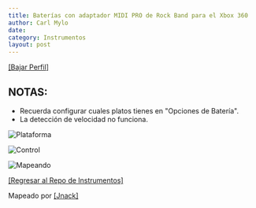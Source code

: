 ```yaml
---
title: Baterías con adaptador MIDI PRO de Rock Band para el Xbox 360
author: Carl Mylo
date: 
category: Instrumentos
layout: post
---
```


[[Bajar Perfil]](https://github.com/hmxmilohax/rb3-pc/raw/main/instrument-repo/Xbox%20360%20MIDI%20Pro%20Adapter%20Drums.7z)

## NOTAS:

* Recuerda configurar cuales platos tienes en "Opciones de Batería".
* La detección de velocidad no funciona.

![Plataforma](https://raw.githubusercontent.com/hmxmilohax/rb3-pc/main/assets/images/instruments/360.png "Plataforma") 

![Control](https://raw.githubusercontent.com/hmxmilohax/rb3-pc/main/assets/images/instruments/360mpacontroller.png "Control") 

![Mapeando](https://raw.githubusercontent.com/hmxmilohax/rb3-pc/main/assets/images/instruments/360mpamapping.png "Mapeando") 

[[Regresar al Repo de Instrumentos]](https://hmxmilohax.github.io/rb3-pc/english/instrumentrepo/#instrument-list)



Mapeado por [[Jnack]](https://www.youtube.com/@jnackmclain)